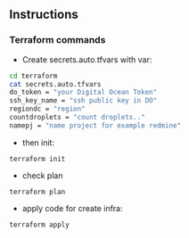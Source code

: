 ## Instructions
### Terraform commands

* Create secrets.auto.tfvars with var:
``` bash
cd terraform
cat secrets.auto.tfvars
do_token = "your Digital Ocean Token"
ssh_key_name = "ssh public key in DO"
regiondc = "region"
countdroplets = "count droplets.."
namepj = "name project for example redmine"
```
* then init:
```
terraform init

```

* check plan
```
terraform plan
```


* apply code for create infra:

```
terraform apply
```
